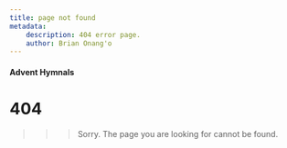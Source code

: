 ```yaml
---
title: page not found
metadata:
    description: 404 error page.
    author: Brian Onang'o
---
```


#### Advent Hymnals

# 404


>>> Sorry. The page you are looking for cannot be found.